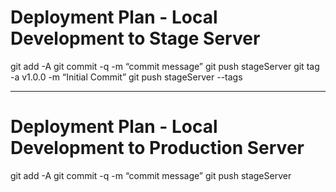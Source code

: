 # Deployment Plan - Local Development to Stage Server
git add -A
git commit -q -m “commit message”
git push stageServer
git tag -a v1.0.0 -m “Initial Commit”
git push stageServer --tags

-----

# Deployment Plan - Local Development to Production Server
git add -A
git commit -q -m “commit message”
git push stageServer
